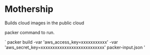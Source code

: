 # Mothership

Builds cloud images in the public cloud

packer command to run. 

` packer build -var 'aws_access_key=xxxxxxxxxxx' -var 'aws_secret_key=xxxxxxxxxxxxxxxxxxxxxxxxxxx' packer-input.json '


